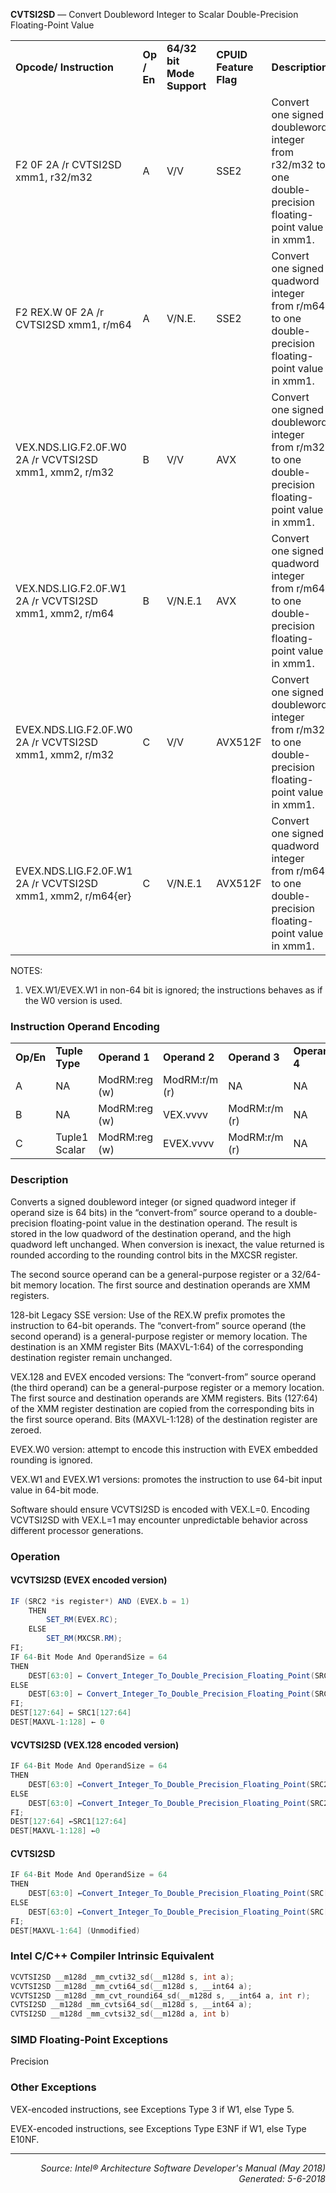 <b>CVTSI2SD</b> — Convert Doubleword Integer to Scalar Double-Precision Floating-Point Value
<table>
	<tr>
		<td><b>Opcode/ Instruction</b></td>
		<td><b>Op / En</b></td>
		<td><b>64/32 bit Mode Support</b></td>
		<td><b>CPUID Feature Flag</b></td>
		<td><b>Description</b></td>
	</tr>
	<tr>
		<td>F2 0F 2A /r CVTSI2SD xmm1, r32/m32</td>
		<td>A</td>
		<td>V/V</td>
		<td>SSE2</td>
		<td>Convert one signed doubleword integer from r32/m32 to one double-precision floating-point value in xmm1.</td>
	</tr>
	<tr>
		<td>F2 REX.W 0F 2A /r CVTSI2SD xmm1, r/m64</td>
		<td>A</td>
		<td>V/N.E.</td>
		<td>SSE2</td>
		<td>Convert one signed quadword integer from r/m64 to one double-precision floating-point value in xmm1.</td>
	</tr>
	<tr>
		<td>VEX.NDS.LIG.F2.0F.W0 2A /r VCVTSI2SD xmm1, xmm2, r/m32</td>
		<td>B</td>
		<td>V/V</td>
		<td>AVX</td>
		<td>Convert one signed doubleword integer from r/m32 to one double-precision floating-point value in xmm1.</td>
	</tr>
	<tr>
		<td>VEX.NDS.LIG.F2.0F.W1 2A /r VCVTSI2SD xmm1, xmm2, r/m64</td>
		<td>B</td>
		<td>V/N.E.1</td>
		<td>AVX</td>
		<td>Convert one signed quadword integer from r/m64 to one double-precision floating-point value in xmm1.</td>
	</tr>
	<tr>
		<td>EVEX.NDS.LIG.F2.0F.W0 2A /r VCVTSI2SD xmm1, xmm2, r/m32</td>
		<td>C</td>
		<td>V/V</td>
		<td>AVX512F</td>
		<td>Convert one signed doubleword integer from r/m32 to one double-precision floating-point value in xmm1.</td>
	</tr>
	<tr>
		<td>EVEX.NDS.LIG.F2.0F.W1 2A /r VCVTSI2SD xmm1, xmm2, r/m64{er}</td>
		<td>C</td>
		<td>V/N.E.1</td>
		<td>AVX512F</td>
		<td>Convert one signed quadword integer from r/m64 to one double-precision floating-point value in xmm1.</td>
	</tr>
</table>

NOTES:
1. VEX.W1/EVEX.W1 in non-64 bit is ignored; the instructions behaves as if the W0 version is used.

### Instruction Operand Encoding
<table>
	<tr>
		<td><b>Op/En</b></td>
		<td><b>Tuple Type</b></td>
		<td><b>Operand 1</b></td>
		<td><b>Operand 2</b></td>
		<td><b>Operand 3</b></td>
		<td><b>Operand 4</b></td>
	</tr>
	<tr>
		<td>A</td>
		<td>NA</td>
		<td>ModRM:reg (w)</td>
		<td>ModRM:r/m (r)</td>
		<td>NA</td>
		<td>NA</td>
	</tr>
	<tr>
		<td>B</td>
		<td>NA</td>
		<td>ModRM:reg (w)</td>
		<td>VEX.vvvv</td>
		<td>ModRM:r/m (r)</td>
		<td>NA</td>
	</tr>
	<tr>
		<td>C</td>
		<td>Tuple1 Scalar</td>
		<td>ModRM:reg (w)</td>
		<td>EVEX.vvvv</td>
		<td>ModRM:r/m (r)</td>
		<td>NA</td>
	</tr>
</table>


### Description
Converts a signed doubleword integer (or signed quadword integer if operand size is 64 bits) in the “convert-from”
source operand to a double-precision floating-point value in the destination operand. The result is stored in the low
quadword of the destination operand, and the high quadword left unchanged. When conversion is inexact, the
value returned is rounded according to the rounding control bits in the MXCSR register.

The second source operand can be a general-purpose register or a 32/64-bit memory location. The first source and
destination operands are XMM registers.

128-bit Legacy SSE version: Use of the REX.W prefix promotes the instruction to 64-bit operands. The “convert-from” source operand (the second operand) is a general-purpose register or memory location. The destination is
an XMM register Bits (MAXVL-1:64) of the corresponding destination register remain unchanged.

VEX.128 and EVEX encoded versions: The “convert-from” source operand (the third operand) can be a general-purpose register or a memory location. The first source and destination operands are XMM registers. Bits (127:64)
of the XMM register destination are copied from the corresponding bits in the first source operand. Bits (MAXVL-1:128) of the destination register are zeroed.

EVEX.W0 version: attempt to encode this instruction with EVEX embedded rounding is ignored.

VEX.W1 and EVEX.W1 versions: promotes the instruction to use 64-bit input value in 64-bit mode.

Software should ensure VCVTSI2SD is encoded with VEX.L=0. Encoding VCVTSI2SD with VEX.L=1 may encounter
unpredictable behavior across different processor generations.

### Operation


#### VCVTSI2SD (EVEX encoded version)
```java
IF (SRC2 *is register*) AND (EVEX.b = 1) 
    THEN
        SET_RM(EVEX.RC);
    ELSE 
        SET_RM(MXCSR.RM);
FI;
IF 64-Bit Mode And OperandSize = 64
THEN
    DEST[63:0] ← Convert_Integer_To_Double_Precision_Floating_Point(SRC2[63:0]);
ELSE
    DEST[63:0] ← Convert_Integer_To_Double_Precision_Floating_Point(SRC2[31:0]);
FI;
DEST[127:64] ← SRC1[127:64]
DEST[MAXVL-1:128] ← 0
```
#### VCVTSI2SD (VEX.128 encoded version)
```java
IF 64-Bit Mode And OperandSize = 64
THEN
    DEST[63:0] ←Convert_Integer_To_Double_Precision_Floating_Point(SRC2[63:0]);
ELSE
    DEST[63:0] ←Convert_Integer_To_Double_Precision_Floating_Point(SRC2[31:0]);
FI;
DEST[127:64] ←SRC1[127:64]
DEST[MAXVL-1:128] ←0
```
#### CVTSI2SD
```java
IF 64-Bit Mode And OperandSize = 64
THEN
    DEST[63:0] ←Convert_Integer_To_Double_Precision_Floating_Point(SRC[63:0]);
ELSE
    DEST[63:0] ←Convert_Integer_To_Double_Precision_Floating_Point(SRC[31:0]);
FI;
DEST[MAXVL-1:64] (Unmodified)
```
### Intel C/C++ Compiler Intrinsic Equivalent
```c
VCVTSI2SD __m128d _mm_cvti32_sd(__m128d s, int a);
VCVTSI2SD __m128d _mm_cvti64_sd(__m128d s, __int64 a);
VCVTSI2SD __m128d _mm_cvt_roundi64_sd(__m128d s, __int64 a, int r);
CVTSI2SD __m128d _mm_cvtsi64_sd(__m128d s, __int64 a);
CVTSI2SD __m128d _mm_cvtsi32_sd(__m128d a, int b)
```
### SIMD Floating-Point Exceptions
Precision

### Other Exceptions

VEX-encoded instructions, see Exceptions Type 3 if W1, else Type 5.

EVEX-encoded instructions, see Exceptions Type E3NF if W1, else Type E10NF.

 --- 
<p align="right"><i>Source: Intel® Architecture Software Developer's Manual (May 2018)<br>Generated: 5-6-2018</i></p>
